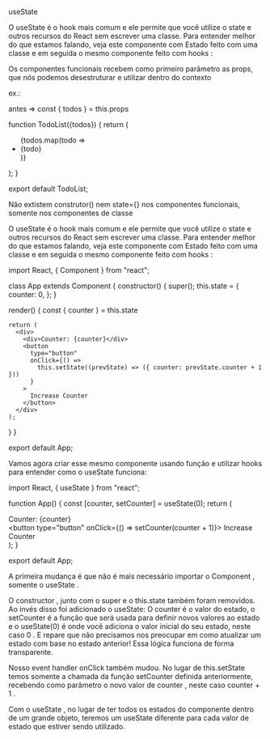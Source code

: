 useState

O useState é o hook mais comum e ele permite que você utilize o state e outros recursos do React sem escrever uma classe. Para entender melhor do que estamos falando, veja este componente com Estado feito com uma classe e em seguida o mesmo componente feito com hooks :

Os componentes funcionais recebem como primeiro parâmetro as props, que nós podemos desestruturar e utilizar dentro do contexto

ex.: 

antes => const { todos } = this.props

function TodoList({todos}) {
  return (
    <ul>
      {todos.map(todo => <li>{todo}</li>)}
    </ul>
  );
}

export default TodoList;

Não extistem construtor() nem state={} nos componentes funcionais, somente nos componentes de classe

O useState é o hook mais comum e ele permite que você utilize o state e outros recursos do React sem escrever uma classe. Para entender melhor do que estamos falando, veja este componente com Estado feito com uma classe e em seguida o mesmo componente feito com hooks :


import React, { Component } from "react";

class App extends Component {
  constructor() {
    super();
    this.state = {
      counter: 0,
    };
  }

  render() {
    const { counter } = this.state

    return (
      <div>
        <div>Counter: {counter}</div>
        <button
          type="button"
          onClick={() =>
            this.setState((prevState) => ({ counter: prevState.counter + 1 }))
          }
        >
          Increase Counter
        </button>
      </div>
    );
  }
}

export default App;

Vamos agora criar esse mesmo componente usando função e utilizar hooks para entender como o useState funciona:

import React, { useState } from "react";

function App() {
  const [counter, setCounter] = useState(0);
  return (
    <div>
      <div>Counter: {counter}</div>
      <button type="button" onClick={() => setCounter(counter + 1)}>
        Increase Counter
      </button>
    </div>
  );
}

export default App;

A primeira mudança é que não é mais necessário importar o Component , somente o useState .

O constructor , junto com o super e o this.state também foram removidos. Ao invés disso foi adicionado o useState: O counter é o valor do estado, o setCounter é a função que será usada para definir novos valores ao estado e o useState(0) é onde você adiciona o valor inicial do seu estado, neste caso 0 . E repare que não precisamos nos preocupar em como atualizar um estado com base no estado anterior! Essa lógica funciona de forma transparente.

Nosso event handler onClick também mudou. No lugar de this.setState temos somente a chamada da função setCounter definida anteriormente, recebendo como parâmetro o novo valor de counter , neste caso counter + 1 .

Com o useState , no lugar de ter todos os estados do componente dentro de um grande objeto, teremos um useState diferente para cada valor de estado que estiver sendo utilizado.